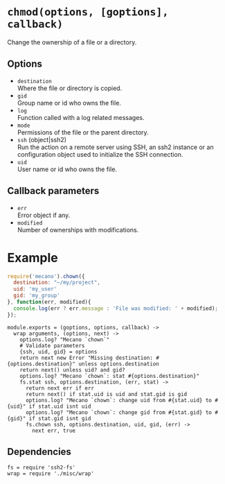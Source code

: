 
# `chmod(options, [goptions], callback)`

Change the ownership of a file or a directory.

## Options

*   `destination`   
    Where the file or directory is copied.   
*   `gid`   
    Group name or id who owns the file.   
*   `log`   
    Function called with a log related messages.   
*   `mode`   
    Permissions of the file or the parent directory.   
*   `ssh` (object|ssh2)   
    Run the action on a remote server using SSH, an ssh2 instance or an
    configuration object used to initialize the SSH connection.   
*   `uid`   
    User name or id who owns the file.   

## Callback parameters

*   `err`   
    Error object if any.   
*   `modified`   
    Number of ownerships with modifications.   

# Example

```js
require('mecano').chown({
  destination: "~/my/project",
  uid: 'my_user'
  gid: 'my_group'
}, function(err, modified){
  console.log(err ? err.message : 'File was modified: ' + modified);
});
```

    module.exports = (goptions, options, callback) ->
      wrap arguments, (options, next) ->
        options.log? "Mecano `chown`"
        # Validate parameters
        {ssh, uid, gid} = options
        return next new Error "Missing destination: #{options.destination}" unless options.destination
        return next() unless uid? and gid?
        options.log? "Mecano `chown`: stat #{options.destination}"
        fs.stat ssh, options.destination, (err, stat) ->
          return next err if err
          return next() if stat.uid is uid and stat.gid is gid
          options.log? "Mecano `chown`: change uid from #{stat.uid} to #{uid}" if stat.uid isnt uid
          options.log? "Mecano `chown`: change gid from #{stat.gid} to #{gid}" if stat.gid isnt gid
          fs.chown ssh, options.destination, uid, gid, (err) ->
            next err, true

## Dependencies

    fs = require 'ssh2-fs'
    wrap = require './misc/wrap'








